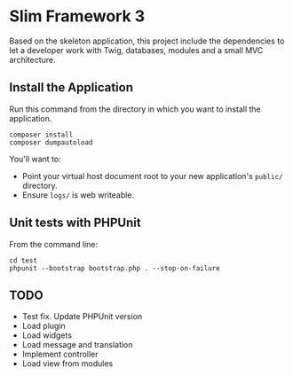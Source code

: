 # Slim Framework 3

Based on the skeleton application, this project include the dependencies to let a developer work with Twig, 
databases, modules and a small MVC architecture.

## Install the Application

Run this command from the directory in which you want to install the application.

    composer install
    composer dumpautoload

You'll want to:

* Point your virtual host document root to your new application's `public/` directory.
* Ensure `logs/` is web writeable.

## Unit tests with PHPUnit

From the command line:
    
    cd test
    phpunit --bootstrap bootstrap.php . --stop-on-failure

## TODO

- Test fix. Update PHPUnit version
- Load plugin
- Load widgets
- Load message and translation
- Implement controller
- Load view from modules
